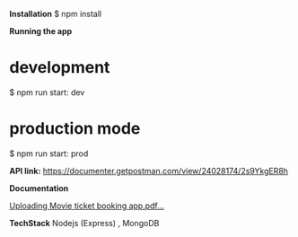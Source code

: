 **Installation**
  $ npm install

**Running the app**
# development
$ npm run start: dev

# production mode
$ npm run start: prod

**API link:** 
https://documenter.getpostman.com/view/24028174/2s9YkgER8h

**Documentation**

[Uploading Movie ticket booking app.pdf…]()

**TechStack**
Nodejs (Express) , MongoDB 
